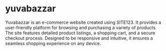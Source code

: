 # yuvabazzar
Yuvabazzar is an e-commerce website created using SITE123. It provides a user-friendly platform for browsing and purchasing a variety of products. The site features detailed product listings, a shopping cart, and a secure checkout process. Designed to be responsive and intuitive, it ensures a seamless shopping experience on any device.
